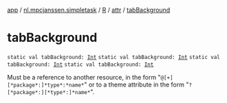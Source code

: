 [app](../../../index.md) / [nl.mpcjanssen.simpletask](../../index.md) / [R](../index.md) / [attr](index.md) / [tabBackground](.)

# tabBackground

`static val tabBackground: `[`Int`](https://kotlinlang.org/api/latest/jvm/stdlib/kotlin/-int/index.html)
`static val tabBackground: `[`Int`](https://kotlinlang.org/api/latest/jvm/stdlib/kotlin/-int/index.html)
`static val tabBackground: `[`Int`](https://kotlinlang.org/api/latest/jvm/stdlib/kotlin/-int/index.html)
`static val tabBackground: `[`Int`](https://kotlinlang.org/api/latest/jvm/stdlib/kotlin/-int/index.html)

Must be a reference to another resource, in the form "`@[+][*package*:]*type*:*name*`" or to a theme attribute in the form "`?[*package*:][*type*:]*name*`".

